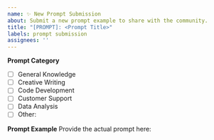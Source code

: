 ```yaml
---
name: ✨ New Prompt Submission
about: Submit a new prompt example to share with the community.
title: "[PROMPT]: <Prompt Title>"
labels: prompt submission
assignees: ''
---
```


**Prompt Category**
- [ ] General Knowledge
- [ ] Creative Writing
- [ ] Code Development
- [ ] Customer Support
- [ ] Data Analysis
- [ ] Other: <Specify>

**Prompt Example**
Provide the actual prompt here:

